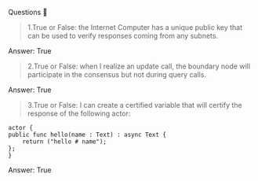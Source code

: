 Questions 🙋
> 1.True or False: the Internet Computer has a unique public key that can be used to verify responses coming from any subnets.

Answer: 
    True

> 2.True or False: when I realize an update call, the boundary node will participate in the consensus but not during query calls.

Answer: 
    True

> 3.True or False: I can create a certified variable that will certify the response of the following actor:

    actor {
    public func hello(name : Text) : async Text {
        return ("hello # name");
    };
    }
Answer:
    True    